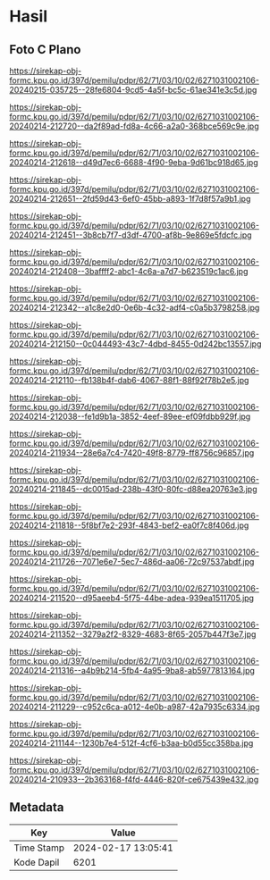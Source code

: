 # Hasil

## Foto C Plano

https://sirekap-obj-formc.kpu.go.id/397d/pemilu/pdpr/62/71/03/10/02/6271031002106-20240215-035725--28fe6804-9cd5-4a5f-bc5c-61ae341e3c5d.jpg

https://sirekap-obj-formc.kpu.go.id/397d/pemilu/pdpr/62/71/03/10/02/6271031002106-20240214-212720--da2f89ad-fd8a-4c66-a2a0-368bce569c9e.jpg

https://sirekap-obj-formc.kpu.go.id/397d/pemilu/pdpr/62/71/03/10/02/6271031002106-20240214-212618--d49d7ec6-6688-4f90-9eba-9d61bc918d65.jpg

https://sirekap-obj-formc.kpu.go.id/397d/pemilu/pdpr/62/71/03/10/02/6271031002106-20240214-212651--2fd59d43-6ef0-45bb-a893-1f7d8f57a9b1.jpg

https://sirekap-obj-formc.kpu.go.id/397d/pemilu/pdpr/62/71/03/10/02/6271031002106-20240214-212451--3b8cb7f7-d3df-4700-af8b-9e869e5fdcfc.jpg

https://sirekap-obj-formc.kpu.go.id/397d/pemilu/pdpr/62/71/03/10/02/6271031002106-20240214-212408--3baffff2-abc1-4c6a-a7d7-b623519c1ac6.jpg

https://sirekap-obj-formc.kpu.go.id/397d/pemilu/pdpr/62/71/03/10/02/6271031002106-20240214-212342--a1c8e2d0-0e6b-4c32-adf4-c0a5b3798258.jpg

https://sirekap-obj-formc.kpu.go.id/397d/pemilu/pdpr/62/71/03/10/02/6271031002106-20240214-212150--0c044493-43c7-4dbd-8455-0d242bc13557.jpg

https://sirekap-obj-formc.kpu.go.id/397d/pemilu/pdpr/62/71/03/10/02/6271031002106-20240214-212110--fb138b4f-dab6-4067-88f1-88f92f78b2e5.jpg

https://sirekap-obj-formc.kpu.go.id/397d/pemilu/pdpr/62/71/03/10/02/6271031002106-20240214-212038--fe1d9b1a-3852-4eef-89ee-ef09fdbb929f.jpg

https://sirekap-obj-formc.kpu.go.id/397d/pemilu/pdpr/62/71/03/10/02/6271031002106-20240214-211934--28e6a7c4-7420-49f8-8779-ff8756c96857.jpg

https://sirekap-obj-formc.kpu.go.id/397d/pemilu/pdpr/62/71/03/10/02/6271031002106-20240214-211845--dc0015ad-238b-43f0-80fc-d88ea20763e3.jpg

https://sirekap-obj-formc.kpu.go.id/397d/pemilu/pdpr/62/71/03/10/02/6271031002106-20240214-211818--5f8bf7e2-293f-4843-bef2-ea0f7c8f406d.jpg

https://sirekap-obj-formc.kpu.go.id/397d/pemilu/pdpr/62/71/03/10/02/6271031002106-20240214-211726--7071e6e7-5ec7-486d-aa06-72c97537abdf.jpg

https://sirekap-obj-formc.kpu.go.id/397d/pemilu/pdpr/62/71/03/10/02/6271031002106-20240214-211520--d95aeeb4-5f75-44be-adea-939ea1511705.jpg

https://sirekap-obj-formc.kpu.go.id/397d/pemilu/pdpr/62/71/03/10/02/6271031002106-20240214-211352--3279a2f2-8329-4683-8f65-2057b447f3e7.jpg

https://sirekap-obj-formc.kpu.go.id/397d/pemilu/pdpr/62/71/03/10/02/6271031002106-20240214-211316--a4b9b214-5fb4-4a95-9ba8-ab5977813164.jpg

https://sirekap-obj-formc.kpu.go.id/397d/pemilu/pdpr/62/71/03/10/02/6271031002106-20240214-211229--c952c6ca-a012-4e0b-a987-42a7935c6334.jpg

https://sirekap-obj-formc.kpu.go.id/397d/pemilu/pdpr/62/71/03/10/02/6271031002106-20240214-211144--1230b7e4-512f-4cf6-b3aa-b0d55cc358ba.jpg

https://sirekap-obj-formc.kpu.go.id/397d/pemilu/pdpr/62/71/03/10/02/6271031002106-20240214-210933--2b363168-f4fd-4446-820f-ce675439e432.jpg


## Metadata

| Key        | Value               |
| ---------- | ------------------- |
| Time Stamp | 2024-02-17 13:05:41 |
| Kode Dapil | 6201                |



